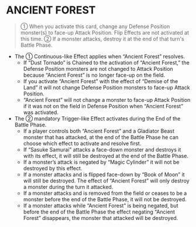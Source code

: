 
# ANCIENT FOREST  
> ① When you activate this card, change any Defense Position monster(s) to face-up Attack Position. Flip Effects are not activated at this time. ② If a monster attacks, destroy it at the end of that turn's Battle Phase.

*   The ① Continuous-like Effect applies when “Ancient Forest” resolves.
    *   If “Dust Tornado” is Chained to the activation of “Ancient Forest,” the Defense Position monsters are not changed to Attack Position because “Ancient Forest” is no longer face-up on the field.
    *   If you activate “Ancient Forest” with the effect of “Demise of the Land” it will not change Defense Position monsters to face-up Attack Position.
    *   “Ancient Forest” will not change a monster to face-up Attack Position if it was not on the field in Defense Position when “Ancient Forest” was activated.
*   The ② mandatory Trigger-like Effect activates during the End of the Battle Phase.
    *   If a player controls both “Ancient Forest” and a Gladiator Beast monster that has attacked, at the end of the Battle Phase he can choose which effect to activate and resolve first.
    *   If “Sasuke Samurai” attacks a face-down monster and destroys it with its effect, it will still be destroyed at the end of the Battle Phase.
    *   If a monster’s attack is negated by “Magic Cylinder” it will not be destroyed by this effect.
    *   If a monster attacks and is flipped face-down by “Book of Moon” it will still be destroyed. The effect of “Ancient Forest” will only destroy a monster during the turn it attacked.
    *   If a monster attacks and is removed from the field or ceases to be a monster before the end of the Battle Phase, it will not be destroyed.
    *   If a monster attacks while “Ancient Forest” is being negated, but before the end of the Battle Phase the effect negating “Ancient Forest” disappears, the monster that attacked will be destroyed.

  